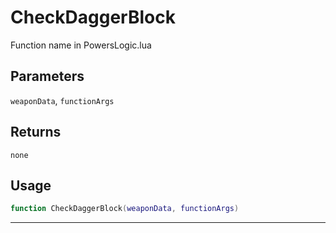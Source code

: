 # CheckDaggerBlock
Function name in PowersLogic.lua
## Parameters
`weaponData`, `functionArgs`
## Returns
`none`
## Usage
```lua
function CheckDaggerBlock(weaponData, functionArgs)
```
---
